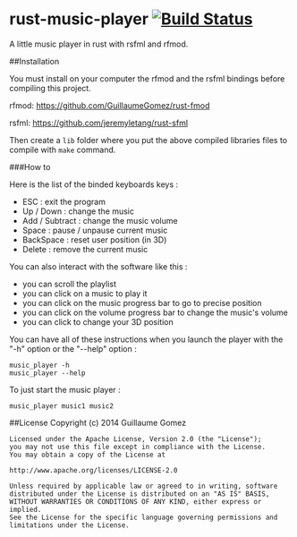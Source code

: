 rust-music-player [![Build Status](https://api.travis-ci.org/GuillaumeGomez/rust-music-player.png?branch=master)](https://travis-ci.org/GuillaumeGomez/rust-music-player)
=================

A little music player in rust with rsfml and rfmod.


##Installation

You must install on your computer the rfmod and the rsfml bindings before compiling this project.

rfmod: https://github.com/GuillaumeGomez/rust-fmod

rsfml: https://github.com/jeremyletang/rust-sfml

Then create a `lib` folder where you put the above compiled libraries files to compile with `make` command.

###How to

Here is the list of the binded keyboards keys :
 * ESC : exit the program
 * Up / Down : change the music
 * Add / Subtract : change the music volume
 * Space : pause / unpause current music
 * BackSpace : reset user position (in 3D)
 * Delete : remove the current music

You can also interact with the software like this :
 * you can scroll the playlist
 * you can click on a music to play it
 * you can click on the music progress bar to go to precise position
 * you can click on the volume progress bar to change the music's volume
 * you can click to change your 3D position

 You can have all of these instructions when you launch the player with the "-h" option or the "--help" option :

 ```Shell
 music_player -h
 music_player --help
 ```

 To just start the music player :

 ```Shell
 music_player music1 music2
 ```


##License
	Copyright (c) 2014 Guillaume Gomez

	Licensed under the Apache License, Version 2.0 (the "License");
	you may not use this file except in compliance with the License.
	You may obtain a copy of the License at

	http://www.apache.org/licenses/LICENSE-2.0

	Unless required by applicable law or agreed to in writing, software
	distributed under the License is distributed on an "AS IS" BASIS,
	WITHOUT WARRANTIES OR CONDITIONS OF ANY KIND, either express or implied.
	See the License for the specific language governing permissions and
	limitations under the License.
